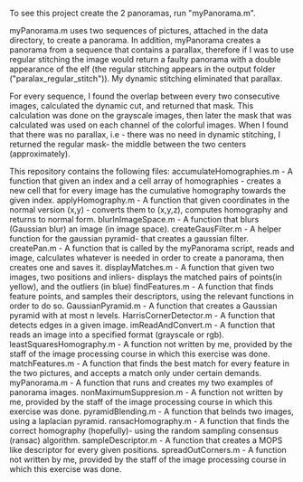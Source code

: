 To see this project create the 2 panoramas, run "myPanorama.m".

myPanorama.m uses two sequences of pictures, attached in the data directory, to create a panorama.
In addition, myPanorama creates a panorama from a sequence that contains a parallax, therefore
 if I was to use regular stitching the image would return a faulty panorama with a double appearance
of the elf (the regular stitching appears in the output folder ("paralax_regular_stitch")).
My dynamic stitching eliminated that parallax.

For every sequence, I found the overlap between every two consecutive images, calculated the dynamic 
cut, and returned that mask. This calculation was done on the grayscale images, then later the mask
that was calculated was used on each channel of the colorful images.
When I found that there was no parallax, i.e - there was no need in dynamic stitching, I returned
the regular mask- the middle between the two centers (approximately).

This repository contains the following files:
accumulateHomographies.m - A function that given an index and a cell array of homographies - 
                        creates a new cell that for every image has the cumulative homography
                        towards the given index.
applyHomography.m - A function that given coordinates in the normal version (x,y) - converts
                them to (x,y,z), computes homography and returns to normal form.
blurInImageSpace.m - A function that blurs (Gaussian blur) an image (in image space).
createGausFilter.m - A helper function for the gaussian pyramid- that creates a gaussian filter.
createPan.m - A function that is called by the myPanorama script, reads and image, calculates
	      whatever is needed in order to create a panorama, then creates one and saves it.
displayMatches.m - A function that given two images, two positions and inliers- displays the 
                matched pairs of points(in yellow), and the outliers (in blue)
findFeatures.m - A function that finds feature points, and samples their descriptors, using the 
                relevant functions in order to do so.
GaussianPyramid.m - A function that creates a Gaussian pyramid with at most n levels.
HarrisCornerDetector.m - A function that detects edges in a given image.
imReadAndConvert.m - A function that reads an image into a specified format (grayscale or rgb).
leastSquaresHomography.m - A function not written by me, provided by the staff of the image processing course in which
			this exercise was done.
matchFeatures.m - A function that finds the best match for every feature in the two pictures, and
                accepts a match only under certain demands.
myPanorama.m - A function that runs and creates my two examples of panorama images.
nonMaximumSuppresion.m - A function not written by me, provided by the staff of the image processing course in which
			this exercise was done.
pyramidBlending.m - A function that belnds two images, using a laplacian pyramid.
ransacHomography.m - A function that finds the correct homography (hopefully)- using the random
                        sampling consensus (ransac) algorithm.
sampleDescriptor.m - A function that creates a MOPS like descriptor for every given positions.
spreadOutCorners.m - A function not written by me, provided by the staff of the image processing course in which
			this exercise was done.
